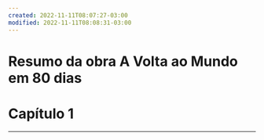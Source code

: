 ```yaml
---
created: 2022-11-11T08:07:27-03:00
modified: 2022-11-11T08:08:31-03:00
---
```


# Resumo da obra A Volta ao Mundo em 80 dias

# Capítulo 1

---
